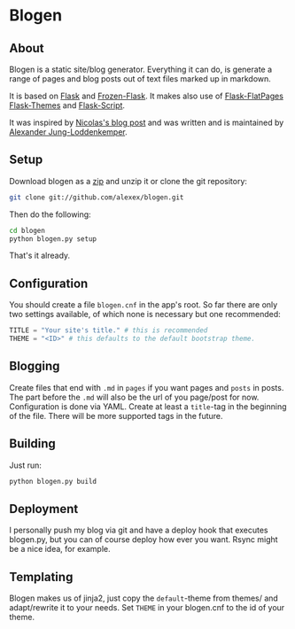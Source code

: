 # Blogen

## About
Blogen is a static site/blog generator. Everything it can do, is generate a range of pages and blog posts out of text files marked up in markdown.

It is based on [Flask](http://flask.pocoo.org/) and [Frozen-Flask](http://packages.python.org/Frozen-Flask/). It makes also use of [Flask-FlatPages](http://packages.python.org/Flask-FlatPages/) [Flask-Themes](http://packages.python.org/Flask-Themes) and [Flask-Script](http://packages.python.org/Flask-Script/).

It was inspired by [Nicolas's blog post](https://nicolas.perriault.net/code/2012/dead-easy-yet-powerful-static-website-generator-with-flask/) and was written and is maintained by [Alexander Jung-Loddenkemper](http://www.julo.ch/about).

## Setup
Download blogen as a [zip](https://github.com/alexex/blogen/zipball/master) and unzip it or clone the git repository:

``` bash
git clone git://github.com/alexex/blogen.git
```

Then do the following:

``` bash
cd blogen
python blogen.py setup
```

That's it already.

## Configuration
You should create a file `blogen.cnf` in the app's root. So far there are only two settings available, of which none is necessary but one recommended:

``` python
TITLE = "Your site's title." # this is recommended
THEME = "<ID>" # this defaults to the default bootstrap theme.
```

## Blogging
Create files that end with `.md` in `pages` if you want pages and `posts` in posts. The part before the `.md` will also be the url of you page/post for now. Configuration is done via YAML. Create at least a `title`-tag in the beginning of the file. There will be more supported tags in the future.

## Building
Just run:

``` bash
python blogen.py build
```

## Deployment
I personally push my blog via git and have a deploy hook that executes blogen.py, but you can of course deploy how ever you want. Rsync might be a nice idea, for example.

## Templating
Blogen makes us of jinja2, just copy the `default`-theme from themes/ and adapt/rewrite it to your needs. Set `THEME` in your blogen.cnf to the id of your theme.
